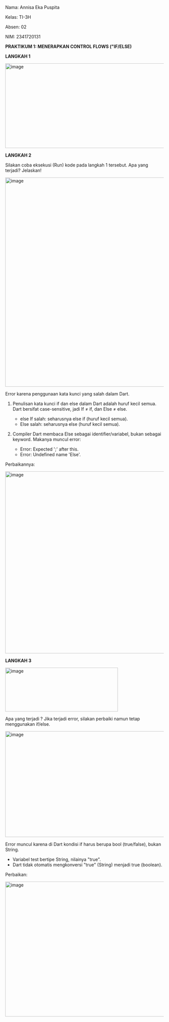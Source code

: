 Nama: Annisa Eka Puspita

Kelas: TI-3H

Absen: 02

NIM: 2341720131


**PRAKTIKUM 1: MENERAPKAN CONTROL FLOWS ("IF/ELSE)**


**LANGKAH 1**

<img width="658" height="268" alt="image" src="https://github.com/user-attachments/assets/9a468405-a7e5-4740-aacf-9c13c26c936d" />


**LANGKAH 2**

Silakan coba eksekusi (Run) kode pada langkah 1 tersebut. Apa yang terjadi? Jelaskan!

<img width="788" height="662" alt="image" src="https://github.com/user-attachments/assets/023dfc23-a46d-42d7-a71e-80c58869a506" />


Error karena penggunaan kata kunci yang salah dalam Dart.
1. Penulisan kata kunci if dan else dalam Dart adalah huruf kecil semua.
   Dart bersifat case-sensitive, jadi If ≠ if, dan Else ≠ else.
   - else If salah: seharusnya else if (huruf kecil semua).
   - Else salah: seharusnya else (huruf kecil semua).

2. Compiler Dart membaca Else sebagai identifier/variabel, bukan sebagai keyword.
   Makanya muncul error:
   - Error: Expected ';' after this.
   - Error: Undefined name 'Else'.

Perbaikannya:

<img width="678" height="576" alt="image" src="https://github.com/user-attachments/assets/e4a463de-6953-4e4e-a59a-ffdbccb01e15" />



**LANGKAH 3**

<img width="358" height="139" alt="image" src="https://github.com/user-attachments/assets/32d48b73-3d6c-4d88-b547-ff3fa6c641f1" />


Apa yang terjadi ? Jika terjadi error, silakan perbaiki namun tetap menggunakan if/else.


<img width="1277" height="335" alt="image" src="https://github.com/user-attachments/assets/f987d0e3-0db1-4b9e-a090-65cc0a91b126" />

Error muncul karena di Dart kondisi if harus berupa bool (true/false), bukan String.
- Variabel test bertipe String, nilainya "true".
- Dart tidak otomatis mengkonversi "true" (String) menjadi true (boolean).

Perbaikan:

<img width="622" height="427" alt="image" src="https://github.com/user-attachments/assets/273be6eb-1487-48be-ae51-d3546e730690" />








